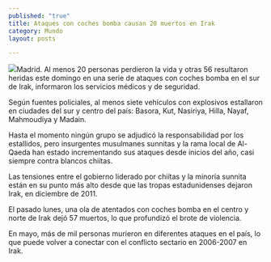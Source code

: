 ```yaml
---
published: "true"
title: Ataques con coches bomba causan 20 muertos en Irak
category: Mundo
layout: posts

---
```


![](http://i.imgur.com/q1oLGlQm.jpg)Madrid. Al menos 20 personas perdieron la vida y otras 56 resultaron heridas este domingo en una serie de ataques con coches bomba en el sur de Irak, informaron los servicios médicos y de seguridad.

Según fuentes policiales, al menos siete vehículos con explosivos estallaron en ciudades del sur y centro del país: Basora, Kut, Nasiriya, Hilla, Nayaf, Mahmoudiya y Madain.

Hasta el momento ningún grupo se adjudicó la responsabilidad por los estallidos, pero insurgentes musulmanes sunnitas y la rama local de Al-Qaeda han estado incrementando sus ataques desde inicios del año, casi siempre contra blancos chiítas.

Las tensiones entre el gobierno liderado por chiítas y la minoría sunnita están en su punto más alto desde que las tropas estadunidenses dejaron Irak, en diciembre de 2011.

El pasado lunes, una ola de atentados con coches bomba en el centro y norte de Irak dejó 57 muertos, lo que profundizó el brote de violencia.

En mayo, más de mil personas murieron en diferentes ataques en el país, lo que puede volver a conectar con el conflicto sectario en 2006-2007 en Irak.

